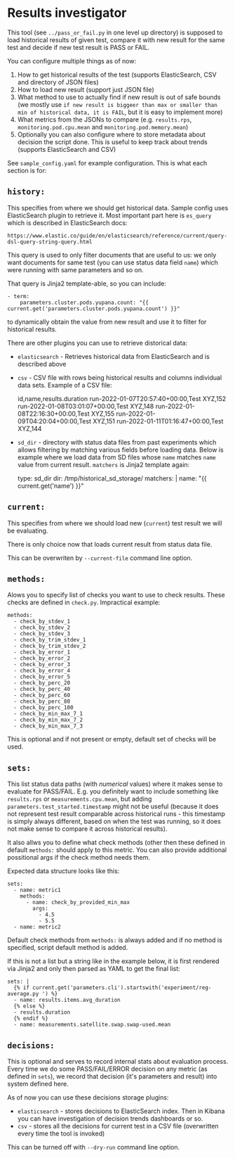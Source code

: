 Results investigator
====================

This tool (see `../pass_or_fail.py` in one level up directory) is supposed
to load historical results of given test, compare it with new result for
the same test and decide if new test result is PASS or FAIL.

You can configure multiple things as of now:

1. How to get historical results of the test (supports ElasticSearch, CSV
   and directory of JSON files)
3. How to load new result (support just JSON file)
4. What method to use to actually find if new result is out of safe bounds
   (we mostly use `if new result is biggeer than max or smaller than min
   of historical data, it is FAIL`, but it is easy to implement more)
6. What metrics from the JSONs to compare (e.g. `results.rps`,
   `monitoring.pod.cpu.mean` and `monitoring.pod.memory.mean`)
8. Optionally you can also configure where to store metadata about
   decision the script done. This is useful to keep track about trends
   (supports ElasticSearch and CSV)

See `sample_config.yaml` for example configuration. This is what each
section is for:

`history:`
----------

This specifies from where we should get historical data. Sample config
uses ElasticSearch plugin to retrieve it. Most important part here is
`es_query` which is described in ElasticSearch docs:

    https://www.elastic.co/guide/en/elasticsearch/reference/current/query-dsl-query-string-query.html

This query is used to only filter documents that are useful to us:
we only want documents for same test (you can use status data field
`name`) which were running with same parameters and so on.

That query is Jinja2 template-able, so you can include:

    - term:
        parameters.cluster.pods.yupana.count: "{{ current.get('parameters.cluster.pods.yupana.count') }}"

to dynamically obtain the value from new result and use it to filter for
historical results.

There are other plugins you can use to retrieve distorical data:

 * `elasticsearch` - Retrieves historical data from ElasticSearch
   and is described above

 * `csv` - CSV file with rows being historical results and columns
   individual data sets. Example of a CSV file:

    id,name,results.duration
    run-2022-01-07T20:57:40+00:00,Test XYZ,152
    run-2022-01-08T03:01:07+00:00,Test XYZ,148
    run-2022-01-08T22:16:30+00:00,Test XYZ,155
    run-2022-01-09T04:20:04+00:00,Test XYZ,151
    run-2022-01-11T01:16:47+00:00,Test XYZ,144

 * `sd_dir` - directory with status data files from past experiments
   which allows filtering by matching various fields before loading data.
   Below is example where we load data from SD files whose `name` matches
   `name` value from current result. `matchers` is Jinja2 template again:

    type: sd_dir
    dir: /tmp/historical_sd_storage/
    matchers: |
      name: "{{ current.get('name') }}"


`current:`
----------

This specifies from where we should load new (`current`) test result
we will be evaluating.

There is only choice now that loads current result from status data file.

This can be overwriten by `--current-file` command line option.


`methods:`
----------

Alows you to specify list of checks you want to use to check results.
These checks are defined in `check.py`. Impractical example:

    methods:
      - check_by_stdev_1
      - check_by_stdev_2
      - check_by_stdev_3
      - check_by_trim_stdev_1
      - check_by_trim_stdev_2
      - check_by_error_1
      - check_by_error_2
      - check_by_error_3
      - check_by_error_4
      - check_by_error_5
      - check_by_perc_20
      - check_by_perc_40
      - check_by_perc_60
      - check_by_perc_80
      - check_by_perc_100
      - check_by_min_max_7_1
      - check_by_min_max_7_2
      - check_by_min_max_7_3

This is optional and if not present or empty, default set of checks will
be used.


`sets:`
-------

This list status data paths (with *numerical* values) where it makes sense
to evaluate for PASS/FAIL. E.g. you definitely want to include something
like `results.rps` or `measurements.cpu.mean`, but adding
`parameters.test_started.timestamp` might not be useful (because it does
not represent test result comparable across historical runs - this
timestamp is simply always different, based on when the test was running,
so it does not make sense to compare it across historical results).

It also allws you to define what check methods (other then these defined in
default `methods:` should apply to this metric. You can also provide
additional possitional args if the check method needs them.

Expected data structure looks like this:

    sets:
      - name: metric1
        methods:
          - name: check_by_provided_min_max
            args:
              - 4.5
              - 5.5
      - name: metric2

Default check methods from `methods:` is always added and if no method
is specified, script default method is added.

If this is not a list but a string like in the example below, it is first
rendered via Jinja2 and only then parsed as YAML to get the final list:

    sets: |
      {% if current.get('parameters.cli').startswith('experiment/reg-average.py ') %}
      - name: results.items.avg_duration
      {% else %}
      - results.duration
      {% endif %}
      - name: measurements.satellite.swap.swap-used.mean


`decisions:`
------------

This is optional and serves to record internal stats about evaluation
process. Every time we do some PASS/FAIL/ERROR decision on any metric
(as defined in `sets`), we record that decision (it's parameters and
result) into system defined here.

As of now you can use these decisions storage plugins:

 * `elasticsearch` - stores decisions to ElasticSearch index. Then in
   Kibana you can have investigation of decision trends dashboards or so.
 * `csv` - stores all the decisions for current test in a CSV file
   (overwritten every time the tool is invoked)

This can be turned off with `--dry-run` command line option.
